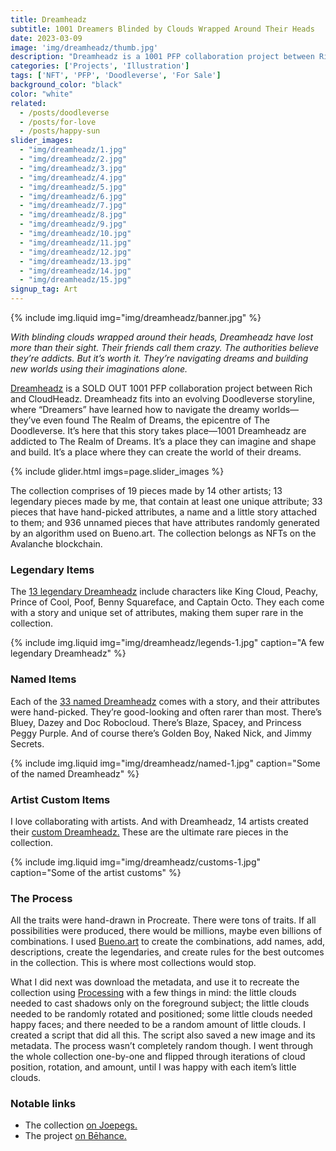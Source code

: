 ```yaml
---
title: Dreamheadz
subtitle: 1001 Dreamers Blinded by Clouds Wrapped Around Their Heads
date: 2023-03-09
image: 'img/dreamheadz/thumb.jpg'
description: "Dreamheadz is a 1001 PFP collaboration project between Rich Armstrong and CloudHeadz. Dreamheadz fits into an evolving Doodleverse storyline, where “Dreamers” have learned how to navigate the dreamy worlds—they’ve even found The Realm of Dreams, the epicentre of The Doodleverse. It’s here that this story takes place—1001 Dreamheadz are addicted to The Realm of Dreams. It’s a place they can imagine and shape and build. It’s a place where they can create the world of their dreams."
categories: ['Projects', 'Illustration']
tags: ['NFT', 'PFP', 'Doodleverse', 'For Sale']
background_color: "black"
color: "white"
related:
  - /posts/doodleverse
  - /posts/for-love
  - /posts/happy-sun
slider_images:
  - "img/dreamheadz/1.jpg"
  - "img/dreamheadz/2.jpg"
  - "img/dreamheadz/3.jpg"
  - "img/dreamheadz/4.jpg"
  - "img/dreamheadz/5.jpg"
  - "img/dreamheadz/6.jpg"
  - "img/dreamheadz/7.jpg"
  - "img/dreamheadz/8.jpg"
  - "img/dreamheadz/9.jpg"
  - "img/dreamheadz/10.jpg"
  - "img/dreamheadz/11.jpg"
  - "img/dreamheadz/12.jpg"
  - "img/dreamheadz/13.jpg"
  - "img/dreamheadz/14.jpg"
  - "img/dreamheadz/15.jpg"
signup_tag: Art
---
```

{% include img.liquid img="img/dreamheadz/banner.jpg" %}

_With blinding clouds wrapped around their heads, Dreamheadz have lost more than their sight. Their friends call them crazy. The authorities believe they’re addicts. But it’s worth it. They’re navigating dreams and building new worlds using their imaginations alone._

[Dreamheadz](https://joepegs.com/collections/avalanche/dreamheadz) is a SOLD OUT 1001 PFP collaboration project between Rich and CloudHeadz. Dreamheadz fits into an evolving Doodleverse storyline, where “Dreamers” have learned how to navigate the dreamy worlds—they’ve even found The Realm of Dreams, the epicentre of The Doodleverse. It’s here that this story takes place—1001 Dreamheadz are addicted to The Realm of Dreams. It’s a place they can imagine and shape and build. It’s a place where they can create the world of their dreams.

{% include glider.html imgs=page.slider_images %}

The collection comprises of 19 pieces made by 14 other artists; 13 legendary pieces made by me, that contain at least one unique attribute; 33 pieces that have hand-picked attributes, a name and a little story attached to them; and 936 unnamed pieces that have attributes randomly generated by an algorithm used on Bueno.art. The collection belongs as NFTs on the Avalanche blockchain.

### Legendary Items

The [13 legendary Dreamheadz](https://joepegs.com/collections/avalanche/0x05e5DFF8b358cf748F3C51fe652288497a6eEa58?attributes=%255B%257B%2522traitType%2522%253A%2522Category%2522%252C%2522values%2522%253A%255B%2522Legendary%2522%255D%257D%255D) include characters like King Cloud, Peachy, Prince of Cool, Poof, Benny Squareface, and Captain Octo. They each come with a story and unique set of attributes, making them super rare in the collection.

{% include img.liquid img="img/dreamheadz/legends-1.jpg" caption="A few legendary Dreamheadz" %}

### Named Items

Each of the [33 named Dreamheadz](https://joepegs.com/collections/avalanche/0x05e5DFF8b358cf748F3C51fe652288497a6eEa58?attributes=%255B%257B%2522traitType%2522%253A%2522Category%2522%252C%2522values%2522%253A%255B%2522Named%2522%255D%257D%255D) comes with a story, and their attributes were hand-picked. They’re good-looking and often rarer than most. There’s Bluey, Dazey and Doc Robocloud. There’s Blaze, Spacey, and Princess Peggy Purple. And of course there’s Golden Boy, Naked Nick, and Jimmy Secrets.

{% include img.liquid img="img/dreamheadz/named-1.jpg" caption="Some of the named Dreamheadz" %}

### Artist Custom Items

I love collaborating with artists. And with Dreamheadz, 14 artists created their [custom Dreamheadz.](https://joepegs.com/collections/avalanche/dreamheadz?attributes=%255B%257B%2522traitType%2522%253A%2522Category%2522%252C%2522values%2522%253A%255B%2522Artist+Custom%2522%255D%257D%255D) These are the ultimate rare pieces in the collection.

{% include img.liquid img="img/dreamheadz/customs-1.jpg" caption="Some of the artist customs" %}

### The Process

All the traits were hand-drawn in Procreate. There were tons of traits. If all possibilities were produced, there would be millions, maybe even billions of combinations. I used [Bueno.art](https://bueno.art/) to create the combinations, add names, add, descriptions, create the legendaries, and create rules for the best outcomes in the collection. This is where most collections would stop.

What I did next was download the metadata, and use it to recreate the collection using [Processing](https://processing.org/) with a few things in mind: the little clouds needed to cast shadows only on the foreground subject; the little clouds needed to be randomly rotated and positioned; some little clouds needed happy faces; and there needed to be a random amount of little clouds. I created a script that did all this. The script also saved a new image and its metadata. The process wasn’t completely random though. I went through the whole collection one-by-one and flipped through iterations of cloud position, rotation, and amount, until I was happy with each item’s little clouds.

### Notable links
- The collection [on Joepegs.](https://joepegs.com/collections/avalanche/dreamheadz)
- The project [on Bēhance.](https://www.behance.net/gallery/169390063/Dreamheadz)